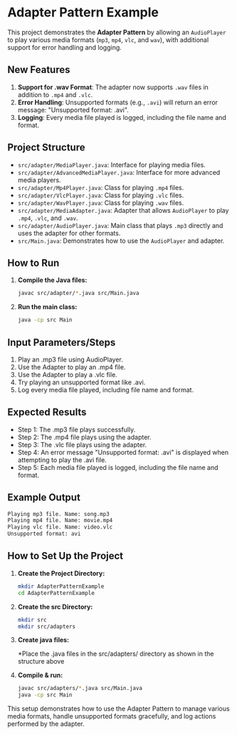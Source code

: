 # Adapter Pattern Example

This project demonstrates the **Adapter Pattern** by allowing an `AudioPlayer` to play various media formats (`mp3`, `mp4`, `vlc`, and `wav`), with additional support for error handling and logging.

## New Features

1. **Support for .wav Format**: The adapter now supports `.wav` files in addition to `.mp4` and `.vlc`.
2. **Error Handling**: Unsupported formats (e.g., `.avi`) will return an error message: "Unsupported format: .avi".
3. **Logging**: Every media file played is logged, including the file name and format.

## Project Structure

- `src/adapter/MediaPlayer.java`: Interface for playing media files.
- `src/adapter/AdvancedMediaPlayer.java`: Interface for more advanced media players.
- `src/adapter/Mp4Player.java`: Class for playing `.mp4` files.
- `src/adapter/VlcPlayer.java`: Class for playing `.vlc` files.
- `src/adapter/WavPlayer.java`: Class for playing `.wav` files.
- `src/adapter/MediaAdapter.java`: Adapter that allows `AudioPlayer` to play `.mp4`, `.vlc`, and `.wav`.
- `src/adapter/AudioPlayer.java`: Main class that plays `.mp3` directly and uses the adapter for other formats.
- `src/Main.java`: Demonstrates how to use the `AudioPlayer` and adapter.

## How to Run

1. **Compile the Java files:**

   ```bash
   javac src/adapter/*.java src/Main.java

   ```

2. **Run the main class:**
   ```bash
   java -cp src Main
   ```

## Input Parameters/Steps

1.  Play an .mp3 file using AudioPlayer.
2.  Use the Adapter to play an .mp4 file.
3.  Use the Adapter to play a .vlc file.
4.  Try playing an unsupported format like .avi.
5.  Log every media file played, including file name and format.

## Expected Results

- Step 1: The .mp3 file plays successfully.
- Step 2: The .mp4 file plays using the adapter.
- Step 3: The .vlc file plays using the adapter.
- Step 4: An error message "Unsupported format: .avi" is displayed when attempting to play the .avi file.
- Step 5: Each media file played is logged, including the file name and format.

## Example Output

```bash
Playing mp3 file. Name: song.mp3
Playing mp4 file. Name: movie.mp4
Playing vlc file. Name: video.vlc
Unsupported format: avi
```

## How to Set Up the Project

1. **Create the Project Directory:**

   ```bash
   mkdir AdapterPatternExample
   cd AdapterPatternExample

   ```

2. **Create the src Directory:**

   ```bash
   mkdir src
   mkdir src/adapters

   ```

3. **Create java files:**

   \*Place the .java files in the src/adapters/ directory as shown in the structure above

4. **Compile & run:**

   ```bash
   javac src/adapters/*.java src/Main.java
   java -cp src Main
   ```

This setup demonstrates how to use the Adapter Pattern to manage various media formats, handle unsupported formats gracefully, and log actions performed by the adapter.
